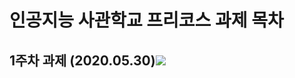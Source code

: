 # 인공지능 사관학교 프리코스 과제 목차

## 1주차 과제 (2020.05.30)![](https://github.com/DHK1/DHK/blob/master/1%EC%A3%BC%EC%B0%A8%EA%B3%BC%EC%A0%9C.ipynb)
